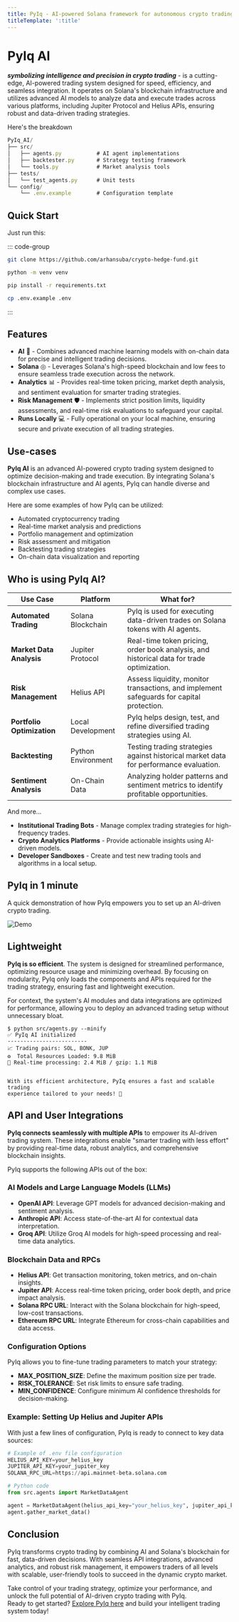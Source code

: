 ```yaml
---
title: PyIq - AI-powered Solana framework for autonomous crypto trading.
titleTemplate: ':title'
---
```


# PyIq AI

***symbolizing intelligence and precision in crypto trading*** - is a cutting-edge, AI-powered trading system designed for speed, efficiency, and seamless integration.
It operates on Solana's blockchain infrastructure and utilizes advanced AI models to analyze data and execute trades across various platforms, including Jupiter Protocol and Helius APIs, ensuring robust and data-driven trading strategies.

Here's the breakdown

```ts twoslash
PyIq_AI/
├── src/
│   ├── agents.py           # AI agent implementations
│   ├── backtester.py       # Strategy testing framework
│   └── tools.py            # Market analysis tools
├── tests/
│   └── test_agents.py      # Unit tests
└── config/
    └── .env.example        # Configuration template
```

## Quick Start

Just run this:

::: code-group

```sh [git]
git clone https://github.com/arhansuba/crypto-hedge-fund.git
```

```sh [.py env]
python -m venv venv
```

```sh [.py]
pip install -r requirements.txt
```

```sh [.env]
cp .env.example .env
```

:::

## Features

- **AI** 🧠 - Combines advanced machine learning models with on-chain data for precise and intelligent trading decisions.
- **Solana** ◎ - Leverages Solana's high-speed blockchain and low fees to ensure seamless trade execution across the network.
- **Analytics** 📊 - Provides real-time token pricing, market depth analysis, and sentiment evaluation for smarter trading strategies.
- **Risk Management** 🛡 - Implements strict position limits, liquidity assessments, and real-time risk evaluations to safeguard your capital.
- **Runs Locally** 💻 - Fully operational on your local machine, ensuring secure and private execution of all trading strategies.

## Use-cases

**PyIq AI** is an advanced AI-powered crypto trading system designed to optimize decision-making and trade execution. By integrating Solana's blockchain infrastructure and AI agents, PyIq can handle diverse and complex use cases.  

Here are some examples of how PyIq can be utilized:

- Automated cryptocurrency trading
- Real-time market analysis and predictions
- Portfolio management and optimization
- Risk assessment and mitigation
- Backtesting trading strategies
- On-chain data visualization and reporting


## Who is using PyIq AI?

| Use Case                                                          | Platform               | What for?                                                                                 |
| ------------------------------------------------------------------ | ---------------------- | ----------------------------------------------------------------------------------------- |
| **Automated Trading**                                             | Solana Blockchain      | PyIq is used for executing data-driven trades on Solana tokens with AI agents.         |
| **Market Data Analysis**                                          | Jupiter Protocol       | Real-time token pricing, order book analysis, and historical data for trade optimization. |
| **Risk Management**                                               | Helius API             | Assess liquidity, monitor transactions, and implement safeguards for capital protection.  |
| **Portfolio Optimization**                                        | Local Development      | PyIq helps design, test, and refine diversified trading strategies using AI.           |
| **Backtesting**                                                   | Python Environment     | Testing trading strategies against historical market data for performance evaluation.     |
| **Sentiment Analysis**                                            | On-Chain Data          | Analyzing holder patterns and sentiment metrics to identify profitable opportunities.     |

And more...

- **Institutional Trading Bots** - Manage complex trading strategies for high-frequency trades.
- **Crypto Analytics Platforms** - Provide actionable insights using AI-driven models.
- **Developer Sandboxes** - Create and test new trading tools and algorithms in a local setup.



## PyIq in 1 minute

A quick demonstration of how PyIq empowers you to set up an AI-driven crypto trading.

![Demo](/images/sc.gif)


## Lightweight

**PyIq is so efficient**. The system is designed for streamlined performance, optimizing resource usage and minimizing overhead. By focusing on modularity, PyIq only loads the components and APIs required for the trading strategy, ensuring fast and lightweight execution.

For context, the system's AI modules and data integrations are optimized for performance, allowing you to deploy an advanced trading setup without unnecessary bloat.

```
$ python src/agents.py --minify
✅ PyIq AI initialized
-------------------------
📈 Trading pairs: SOL, BONK, JUP
⚙️  Total Resources Loaded: 9.8 MiB
🔄 Real-time processing: 2.4 MiB / gzip: 1.1 MiB


With its efficient architecture, PyIq ensures a fast and scalable trading 
experience tailored to your needs! 🚀
``` 

## API and User Integrations

**PyIq connects seamlessly with multiple APIs** to empower its AI-driven trading system. These integrations enable "smarter trading with less effort" by providing real-time data, robust analytics, and comprehensive blockchain insights.

PyIq supports the following APIs out of the box:

### AI Models and Large Language Models (LLMs)
- **OpenAI API**: Leverage GPT models for advanced decision-making and sentiment analysis.
- **Anthropic API**: Access state-of-the-art AI for contextual data interpretation.
- **Groq API**: Utilize Groq AI models for high-speed processing and real-time data analytics.

### Blockchain Data and RPCs
- **Helius API**: Get transaction monitoring, token metrics, and on-chain insights.
- **Jupiter API**: Access real-time token pricing, order book depth, and price impact analysis.
- **Solana RPC URL**: Interact with the Solana blockchain for high-speed, low-cost transactions.
- **Ethereum RPC URL**: Integrate Ethereum for cross-chain capabilities and data access.

### Configuration Options
PyIq allows you to fine-tune trading parameters to match your strategy:
- **MAX_POSITION_SIZE**: Define the maximum position size per trade.
- **RISK_TOLERANCE**: Set risk limits to ensure safe trading.
- **MIN_CONFIDENCE**: Configure minimum AI confidence thresholds for decision-making.

### Example: Setting Up Helius and Jupiter APIs
With just a few lines of configuration, PyIq is ready to connect to key data sources:

```python
# Example of .env file configuration
HELIUS_API_KEY=your_helius_key
JUPITER_API_KEY=your_jupiter_key
SOLANA_RPC_URL=https://api.mainnet-beta.solana.com

# Python code
from src.agents import MarketDataAgent

agent = MarketDataAgent(helius_api_key="your_helius_key", jupiter_api_key="your_jupiter_key")
agent.gather_market_data()
```
## Conclusion

PyIq transforms crypto trading by combining AI and Solana's blockchain for fast, data-driven decisions. With seamless API integrations, advanced analytics, and robust risk management, it empowers traders of all levels with scalable, user-friendly tools to succeed in the dynamic crypto market.

Take control of your trading strategy, optimize your performance, and unlock the full potential of AI-driven crypto trading with PyIq.  
Ready to get started? [Explore PyIq here](https://github.com/PyIq-ai/trading-system) and build your intelligent trading system today!

